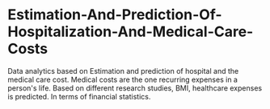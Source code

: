 # Estimation-And-Prediction-Of-Hospitalization-And-Medical-Care-Costs
Data analytics based on Estimation and prediction of hospital and the medical care cost. Medical costs are the one recurring expenses in a person's life. Based on different research studies, BMI, healthcare expenses is predicted. In terms of financial statistics.
